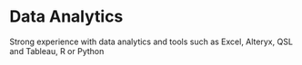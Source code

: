 
# Data Analytics

Strong experience with data analytics and tools such as Excel, Alteryx, QSL and Tableau, R or Python